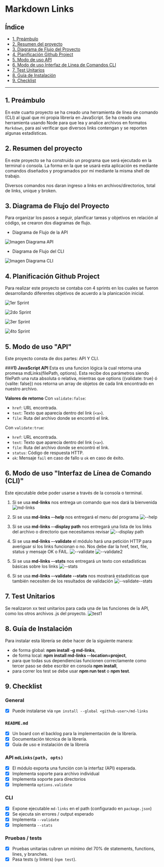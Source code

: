 # Markdown Links

## Índice

* [1. Preámbulo](#1-preámbulo)
* [2. Resumen del proyecto](#2-resumen-del-proyecto)
* [3. Diagrama de Flujo del Proyecto](#3-diagrama-de-flujo-del-proyecto)
* [4. Planificación Github Project](#4-planificación-github-project)
* [5. Modo de uso API](#5-Modo-de-uso-API)
* [6. Modo de uso Interfaz de Linea de Comandos CLI](#5-Modo-de-uso-interfaz-de-línea-de-comandos-CLI)
* [7. Test Unitarios](#6-test-unitarios)
* [8. Guía de Instalación](#7-guía-de-instalación)
* [9. Checklist](#8-checklist)

***

## 1. Preámbulo

En este cuarto proyecto se ha creado una herramienta de línea de comando (CLI) al igual que mi propia librería en JavaScript. Se ha creado una herramienta usando Node para que lea y analice archivos en formatos `Markdown`, para así verificar que diversos links contengan y se reporten algunas estadísticas. 

## 2. Resumen del proyecto

En este proyecto se ha construido un programa que será ejecutado en la terminal o consola. La forma en la que se usará esta aplicación es mediante comandos diseñados y programados por mí mediante la misma shell de trabajo. 

Diversos comandos nos daran ingreso a links en archivos/directorios, total de links, unique y broken.

## 3. Diagrama de Flujo del Proyecto

Para organizar los pasos a seguir, planificar tareas y objetivos en relación al código, se crearon dos diagramas de flujo.

- Diagrama de Flujo de la API

![Imagen Diagrama API](./Diagramas/color%20Diagramas%20de%20flujo%20MD-LINKS%20-%20API%20Js.png)

- Diagrama de Flujo del CLI

![Imagen Diagrama CLI](./Diagramas/color%20Diagramas%20de%20flujo%20MD-LINKS%20-%20CLI%20L%C3%ADnea%20Interfaz%20de%20Comandos.png)

## 4. Planificación Github Project

Para realizar este proyecto se contaba con 4 sprints en los cuales se fueron desarrollando diferentes objetivos de acuerdo a la planicación inicial. 

![1er Sprint](./Planning/sprint1.png)

![2do Sprint](./Planning/sprint2.png)

![3er Sprint](./Planning/sprint3.png)

![4to Sprint](./Planning/sprint4.png)

## 5. Modo de uso "API"

Este proyecto consta de dos partes: API Y CLI.

###**1) JavaScript API**
Esta es una funcion lógica la cual retorna una promesa mdLinks(filePath, options). Esta recibe dos parámetros siendo filePath una ruta absoluta o relativa, mientras que options ({validate: true} ó {valite: false}) nos retorna un array de objetos de cada link encontrado en nuestro archivo. 

**Valores de retorno**
Con `validate:false`:

* `href`: URL encontrada.
* `text`: Texto que aparecía dentro del link (`<a>`).
* `file`: Ruta del archivo donde se encontró el link.

Con `validate:true`:

* `href`: URL encontrada.
* `text`: Texto que aparecía dentro del link (`<a>`).
* `file`: Ruta del archivo donde se encontró el link.
* `status`: Código de respuesta HTTP.
* `ok`: Mensaje `fail` en caso de fallo u `ok` en caso de éxito.

## 6. Modo de uso "Interfaz de Línea de Comando (CLI)"

Este ejecutable debe poder usarse a través de la consola o terminal. 

1. Si se usa **md-links** nos entrega un comando que nos dará la bienvenida
![md-links](./terminal/1md-links.png)

2. Si se usa **md-links --help** nos entregará el menu del programa
![--help](./terminal/2--help.png)

3. Si se usa **md-links <path> --display path** nos entregará una lista de los links del archivo o directorio que necesitamos revisar
![--display path](./terminal/3--display.png)

4. Si se usa **md-links <path> --validate** el módulo hará una petición HTTP para averiguar si los links funcionan o no. Nos debe dar la href, text, file, status y mensaje OK o FAIL. 
![--validate](./terminal/4--validate.png)
![--validate2](./terminal/4.1--validate.png)

5. Si se usa **md-links <path> --stats** nos entregará un texto con estadísticas básicas sobre los links
![--stats](./terminal/5--stats.png)

6. Si se usa **md-links <path> --validate --stats** nos mostrará estadísticas que también necesiten de los resultados de validación
![--validate--stats](./terminal/6--validate--stats.png)

## 7. Test Unitarios

Se realizaron xx test unitarios para cada una de las funciones de la API, como los otros archivos .js del proyecto.
![test1](./terminal/7test.png)

## 8. Guía de Instalación

Para instalar esta librería se debe hacer de la siguiente manera: 

- de forma global: **npm install -g md-links**,
- de forma local: **npm install md-links --location=project**,
- para que todas sus dependiencias funcionen correctamente como tercer paso se debe escribir en consola **npm install**,
- para correr los test se debe usar **npm run test** o **npm test**.

## 9. Checklist

### General

* [x] Puede instalarse via `npm install --global <github-user>/md-links`

### `README.md`

* [x] Un board con el backlog para la implementación de la librería.
* [x] Documentación técnica de la librería.
* [x] Guía de uso e instalación de la librería

### API `mdLinks(path, opts)`

* [x] El módulo exporta una función con la interfaz (API) esperada.
* [x] Implementa soporte para archivo individual
* [x] Implementa soporte para directorios
* [x] Implementa `options.validate`

### CLI

* [x] Expone ejecutable `md-links` en el path (configurado en `package.json`)
* [x] Se ejecuta sin errores / output esperado
* [x] Implementa `--validate`
* [x] Implementa `--stats`

### Pruebas / tests

* [x] Pruebas unitarias cubren un mínimo del 70% de statements, functions,
  lines, y branches.
* [x] Pasa tests (y linters) (`npm test`).